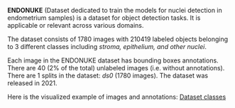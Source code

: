 **ENDONUKE** (Dataset dedicated to train the models for nuclei detection in endometrium samples) is a dataset for object detection tasks. It is applicable or relevant across various domains.

The dataset consists of 1780 images with 210419 labeled objects belonging to 3 different classes including *stroma, epithelium, and other nuclei*.

Each image in the ENDONUKE dataset has bounding boxes annotations. There are 40 (2% of the total) unlabeled images (i.e. without annotations). There are 1 splits in the dataset: *ds0* (1780 images). The dataset was released in 2021.

Here is the visualized example of images and annotations:
[Dataset classes](visualizations/side_annotations_grid.png)